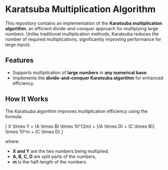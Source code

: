 
# Karatsuba Multiplication Algorithm

This repository contains an implementation of the **Karatsuba multiplication algorithm**, an efficient divide-and-conquer approach for multiplying large numbers. Unlike traditional multiplication methods, Karatsuba reduces the number of required multiplications, significantly improving performance for large inputs.  

## Features  
- Supports multiplication of **large numbers** in **any numerical base**.  
- Implements the **divide-and-conquer Karatsuba algorithm** for enhanced efficiency.  

## How It Works  
The Karatsuba algorithm improves multiplication efficiency using the formula:  

\[
X \times Y = (A \times B) \times 10^{2m} + [(A \times D) + (C \times B)] \times 10^m + (C \times D)
\]

where:  
- **X and Y** are the two numbers being multiplied,  
- **A, B, C, D** are split parts of the numbers,  
- **m** is the half-length of the numbers.  


